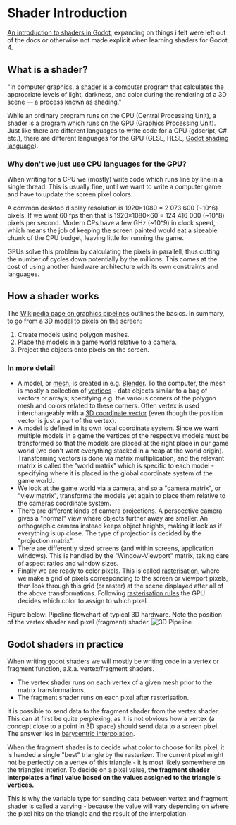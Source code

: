 # Shader Introduction
[An introduction to shaders in Godot](https://docs.godotengine.org/en/stable/tutorials/shaders/introduction_to_shaders.html), expanding on things i felt were left out of the docs or otherwise not made explicit when learning shaders for Godot 4.

## What is a shader?
"In computer graphics, a [shader](https://en.wikipedia.org/wiki/Shader) is a computer program that calculates the appropriate levels of light, darkness, and color during the rendering of a 3D scene — a process known as shading."

While an ordinary program runs on the CPU (Central Processing Unit), a shader is a program which runs on the GPU (Graphics Processing Unit). Just like there are different languages to write code for a CPU (gdscript, C# etc.), there are different languages for the GPU (GLSL, HLSL, [Godot shading language](https://docs.godotengine.org/en/stable/tutorials/shaders/shader_reference/shading_language.html#shading-language)). 

### Why don't we just use CPU languages for the GPU?

When writing for a CPU we (mostly) write code which runs line by line in a single thread. This is usually fine, until we want to write a computer game and have to update the screen pixel colors.

A common desktop display resolution is 1920×1080 = 2 073 600 (~10^6) pixels. If we want 60 fps then that is 1920×1080×60 = 124 416 000 (~10^8) pixels per second. Modern CPs have a few GHz (~10^9) in clock speed, which means the job of keeping the screen painted would eat a sizeable chunk of the CPU budget, leaving little for running the game.

GPUs solve this problem by calculating the pixels in parallell, thus cutting the number of cycles down potentially by the millions. This comes at the cost of using another hardware architecture with its own constraints and languages.

## How a shader works
The [Wikipedia page on graphics pipelines](https://en.wikipedia.org/wiki/Graphics_pipeline) outlines the basics. In summary, to go from a 3D model to pixels on the screen:

1. Create models using polygon meshes.
2. Place the models in a game world relative to a camera.
3. Project the objects onto pixels on the screen.

### In more detail

* A model, or [mesh](https://en.wikipedia.org/wiki/Polygon_mesh), is created in e.g. [Blender](https://www.blender.org/). To the computer, the mesh is mostly a collection of [vertices](https://en.wikipedia.org/wiki/Vertex_(computer_graphics)) - data objects similar to a bag of vectors or arrays; specifying e.g. the various corners of the polygon mesh and colors related to these corners. Often vertex is used interchangeably with a [3D coordinate vector](https://en.wikipedia.org/wiki/Coordinate_vector) (even though the position vector is just a part of the vertex).
* A model is defined in its own local coordinate system. Since we want multiple models in a game the vertices of the respective models must be transformed so that the models are placed at the right place in our game world (we don't want everything stacked in a heap at the world origin). Transforming vectors is done via matrix multiplication, and the relevant matrix is called the "world matrix" which is specific to each model - specifying where it is placed in the global coordinate system of the game world.
* We look at the game world via a camera, and so a "camera matrix", or "view matrix",  transforms the models yet again to place them relative to the cameras coordinate system.
* There are different kinds of camera projections. A perspective camera gives a "normal" view where objects further away are smaller. An orthographic camera instead keeps object heights, making it look as if everything is up close. The type of projection is decided by the "projection matrix".
* There are differently sized screens (and within screens, application windows). This is handled by the "Window-Viewport" matrix, taking care of aspect ratios and window sizes.
* Finally we are ready to color pixels. This is called [rasterisation](https://en.wikipedia.org/wiki/Rasterisation), where we make a grid of pixels corresponding to the screen or viewport pixels, then look through this grid (or raster) at the scene displayed after all of the above transformations. Following [rasterisation rules](https://learn.microsoft.com/en-us/windows/win32/direct3d11/d3d10-graphics-programming-guide-rasterizer-stage-rules) the GPU decides which color to assign to which pixel.

Figure below: Pipeline flowchart of typical 3D hardware. Note the position of the vertex shader and pixel (fragment) shader.
![3D Pipeline](https://upload.wikimedia.org/wikipedia/commons/thumb/9/95/3D-Pipeline.svg/1280px-3D-Pipeline.svg.png)
## Godot shaders in practice
When writing godot shaders we will mostly be writing code in a vertex or fragment function, a.k.a. vertex/fragment shaders. 
* The vertex shader runs on each vertex of a given mesh prior to the matrix transformations.
* The fragment shader runs on each pixel after rasterisation.

It is possible to send data to the fragment shader from the vertex shader. This can at first be quite perplexing, as it is not obvious how a vertex (a concept close to a point in 3D space) should send data to a screen pixel. The answer lies in [barycentric interpolation](https://en.wikipedia.org/wiki/Barycentric_coordinate_system). 

When the fragment shader is to decide what color to choose for its pixel, it is handed a single "best" triangle by the rasterizer. The current pixel might not be perfectly on a vertex of this triangle - it is most likely somewhere on the triangles interior. To decide on a pixel value, **the fragment shader interpolates a final value based on the values assigned to the triangle's vertices.**

This is why the variable type for sending data between vertex and fragment shader is called a varying - because the value will vary depending on where the pixel hits on the triangle and the result of the interpolation.
